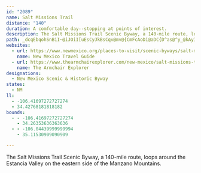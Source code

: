 ```yaml
---
id: "2089"
name: Salt Missions Trail
distance: "140"
duration: A comfortable day--stopping at points of interest.
description: The Salt Missions Trail Scenic Byway, a 140-mile route, loops around the Estancia Valley on the eastern side of the Manzano Mountains.
path: _dcqEbqohSnBiI~@iJOiI[uEsCyJkBsCqv@mv@{CmFcAoDi@aDC{D^as@^y_@kAyIkAwDwDsG_FiMyBcHwB{La@wBms@wvDwAiFeCgHgFmLmFiKgJqSw@{@oFkLk|@_iBuMgV{ScZESu_@}i@yLoN_AYgHcH}QiNkDyAyc@cM_B]sXkH_H_DaDgCaCuCeBsBiRci@sc@spAuGyR{ImW[[_IkVqAoEwBkGCEoBcGsB{FEc@aCoEeBmC{@o@_Cy@_EEsBc@s@y@w@kDGeGB{F@qF?aGA{FOcDYy@gB{DeAuAsA}CaFcGaHgFkBiBMD{CcGuA{Dg@eD]aFUie@y@wHcSa}@_c@ylB}UycAaMqg@yDyKsKaVai@wgAQa@oCgFk|@kkBgIkP_d@m_AiPo]oZmp@_[ko@iPaYo@w@[gAmNsU{I}OiHyL{FoKgAyAgq@mkAKk@{GcLoIuOcAsC{@{FQeDLwFdB_NfCaNjFmWk@d@yAhAyB|AgCnAkAl@m@He_@HiyAFwH@s~@LwP?oyATkyAGa{@Ms^Hgk@?}sABkRJg^Io@HeyAF}|@Q}DE_Ua@e@YsAQgJsCkK_BaGo@wIsA}MqAwCg@{DqA{GgHeE_C{Ba@kG?kD?gEEwD?gD?sDOEF{CGkE?oD?{DMoDCqG?yMU_BDoVi@_bA}@_^KmoAgAal@u@}WSau@i@yc@?ezAy@wb@g@wu@Oal@Sql@e@}\YcqA}@k{@]wYKk_Aq@euDaC{uB{AkP?a[g@im@]_Z[aQDq\_@qH@mD?wJEkEI{HHa@SsBGeFIkCy@iAcBwBg@yKuD_AQ{NyE{D{AqHwAeCiBgAO}M{EI~G_Crd@kBxNiBfKyMvj@uD~Om@fGiEdMqEtPsArFsNhk@uIfZ{o@zmBwVxr@uf@~xA{Kl\k@`BqPtj@k@xCi@dA}b@xxAuBpHg@nByBzGoDbN}`@pyAwb@b|AYhB{DhN_C|ISl@{Ntj@kZbdA{lAxhE{Oth@AFmVtz@wA`EaB|Fk\zgA{Mn^wFpN_A|Bo@fByCvIuApHk@`E}@rIi@pLcAdLuEl[}AjIiB`FeBhDcSpWaFzIgMpi@gC~IgCjGmBrC_CdIq@jDs@xHc@lMAhSVrDpAzDbFzJrS~\vJ~NdAvAtHtNx@hAj@xAhKhUrC`I~DxNnA|GrO`wAjAnErB~DtBrCdHvFlRhLfCjChDpFhDnHhCpDzItGzAjBvBrCxG`LFHnG`KtAvBhGpJ~CjGv@|AjE~GnCi@tAIxE[nJi@r@?~AW~Aa@lDgKlCsC`KcDlE?bC]vHwDxBu@lB?fFbB~AXvEmA~@k@jAYb@s@j@OzByA~@ErEsBtFcB~B_A`BEXMxIIlFk@zGeF|AC|@VrEhHrA`@jCB^Pd@bAZ|Ab@dC`BtAlBb@bJGjFt@lBSxCeA~EsDpA_@pGs@vDmBzD?nMxB~CfA`DhBtC^`BSjC}CT_ABkBa@oCoD}MQmB?_DP]@eAr@s@pBMfDfAzA?h@gAKw@eEaFsBcFYmDE}Dd@iCdAeCdBaCrDgCvBwCPaC?mCc@qBWuDh@yBfEaE@yBkC{FkBcL[_I`AiHpCmErBy@fViDzEGxB_@|HeE`HoBbH[pEu@d@}@X_CFsB[qGz@_Cp@i@hE[n@c@h@mAjAwEl@cAzBaA~Aq@|@eAZeAh@wD?qIK_CCqD|BgHjC}BtJuFtFqB~BKnSt@zWBtFIlOyACItHiAlCiAlDkE~CoHpCcElDcAbCC|F|@bEYxBi@hBcAv@Ed@Y|Bk@HO|AMJe@hMmEdLuDf@g@`JkCP[r@IfEsBlCuCt@]Jy@jBkDlBoFd@c@JoAxTms@RUNuAj^ihA`CqK`EmUpAmFzE{K|GmUpCsHbD?hs@?fFzA`GzB|KbF~JvDtEt@lGh@rE?bXsB`E]fCQXM`GExAHxGb@TJrKb@vF^tQSh[q@PMjB?rA}@^?xBkAPDfC{Ax@c@hCmAv@M^i@rEaCxOyLbB_ClOyY`@W\sAbE{FnB}AvBmAxKwEj@EZ]f@EbAo@rBsBdEmGbBaD|BwEb@QDo@v@iAXwA\U|DwHhGoJlD_GPs@PI`DsGnBqGzAaHFu@|B}HxIs_@nA{M^gOx@su@J_FN_@J}Id@cDvAgEdC}EhGiHpAwBx@UdAs@vCcAbR@bBG`@QhBaC~JyPl@uB|AsMxBiF|BaDXu@TIrD{D`FuDnG_Dh@CHQhAGLUpJOnUnDlN|A~D?dD_@rDmB|AeAz@c@hE{BtAqAbAOnBw@fBkAnGeCzB{@tAu@pAOd@e@|KyAjFLfO|Bl@\dBBFPpKbC~M`GzQzKxCx@bWOl@MfFCtJ[nGw@NUx@?~LkDlPgGxDm@j@KDOzKiAfJu@`JEtE`@JLfDf@~Br@lLpGpStMnPtKx@RtYzQz@LlE`DxTdNTl@rBl@j^xUtCbAt@JbBXlM@rAVRhvAJtPVd@fu@VdIzAtLhCd@^RzAKdAUhCf@dCh@z@l@f@lJPnAT^t@dBtKzAnBxFfE\t@~@LrQjM~@DDh@tFjG^|@d@DfHxJdAv@zWxK|UlSbD?pA~@rCbGl@vBb@vInA~DlAjLhC`DzIrFnDbBbK`P?tAvDnC`Ej@^ZrCRvL?xEiArR_GlCExUrFvJbDri@j^dNbKt@`@b@f@xEjBxLjE|JdBf@VlCd@xA`@xA?DRzAN~HhBnCx@Z`@`Df@\RlHTnEUzF]`U_AzDG|[_BpKBnIRhCZjNrB|EtA|GnChBn@d@l@z@l@vLlLxJ|Kfq@lx@fDlBdDx@nGDlqADzFlBx@r@~AzCd@LFf@rGrLfCfDjBdBfAjA~BtAbi@tSjDtB~C~CtLtU^PF`@jDhH~@bCpA|KFjCtCbr@\rAbAlA~E~ApCL~@Z`CsA~AYhB}@TBnDeArCwANwA|EkHpHsI^aAl@_EfB{FrBcDnBeB`NwOXG|AeCr@uBl@SpAqBrH_Q`R}f@dGkVd@_A`Lgt@nGm`@pAuFxBoCfHaH^UlJwJxBs@rDsBxZoQbEwCV{@~@MlFaE~G}Fd@QnGoFt@oAZ?vJmIv@UR]jFmDfBo@`DmB~DeBfL{FlBg@d@qAfAuFL}AnBwGtEyILCtQwR\UFeANKh@{CT{hAMwZPsm@Xuw@R}A`EgBjBK~nADxyAOhxAQd@KvyAHxo@@rq@zFlFLbEClEB`ECvAoAf@iBp@C`Ak@pe@QrC[fAmBdA[V_FPqUJe_Aa@o[MucAe@u`AB_[VaL~@y@f@sBhBKJQfe@v@F?xi@Nrd@HfF?pk@NpMDv^g@`dA[b}Ah@~CNhr@pIrE?`NeCjFDvQIfG}@fDkAFSjFo@xVI\QlEPpzASzqASp@Ql@i@lAwAp@sFBgv@CswB^cF`@oGz@}FP?v@qADa@fB]fpAe@lIGnpAc@hpAw@pEqAv@yBZkC@e_BHaqA?wh@R}nAT_B~@}ChAcB\cA`DYb~Dq@vdAy@fyAeAzzA}Ah`AiAzCY
websites:
  - url: https://www.newmexico.org/places-to-visit/scenic-byways/salt-missions/
    name: New Mexico Travel Guide
  - url: https://www.thearmchairexplorer.com/new-mexico/salt-missions-trail-scenic-byway.php
    name: The Armchair Explorer
designations:
  - New Mexico Scenic & Historic Byway
states:
  - NM
ll:
  - -106.41697272727274
  - 34.42768181818182
bounds:
  - - -106.41697272727274
    - 34.26353636363636
  - - -106.04439999999994
    - 35.11530909090909

---
```


The Salt Missions Trail Scenic Byway, a 140-mile route, loops around the Estancia Valley on the eastern side of the Manzano Mountains.

